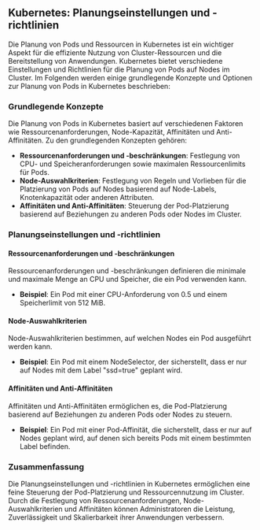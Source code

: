 ## Kubernetes: Planungseinstellungen und -richtlinien

Die Planung von Pods und Ressourcen in Kubernetes ist ein wichtiger Aspekt für die effiziente Nutzung von Cluster-Ressourcen und die Bereitstellung von Anwendungen. Kubernetes bietet verschiedene Einstellungen und Richtlinien für die Planung von Pods auf Nodes im Cluster. Im Folgenden werden einige grundlegende Konzepte und Optionen zur Planung von Pods in Kubernetes beschrieben:

### Grundlegende Konzepte

Die Planung von Pods in Kubernetes basiert auf verschiedenen Faktoren wie Ressourcenanforderungen, Node-Kapazität, Affinitäten und Anti-Affinitäten. Zu den grundlegenden Konzepten gehören:

- **Ressourcenanforderungen und -beschränkungen**: Festlegung von CPU- und Speicheranforderungen sowie maximalen Ressourcenlimits für Pods.
- **Node-Auswahlkriterien**: Festlegung von Regeln und Vorlieben für die Platzierung von Pods auf Nodes basierend auf Node-Labels, Knotenkapazität oder anderen Attributen.
- **Affinitäten und Anti-Affinitäten**: Steuerung der Pod-Platzierung basierend auf Beziehungen zu anderen Pods oder Nodes im Cluster.

### Planungseinstellungen und -richtlinien

#### Ressourcenanforderungen und -beschränkungen

Ressourcenanforderungen und -beschränkungen definieren die minimale und maximale Menge an CPU und Speicher, die ein Pod verwenden kann.

- **Beispiel**: Ein Pod mit einer CPU-Anforderung von 0.5 und einem Speicherlimit von 512 MiB.

#### Node-Auswahlkriterien

Node-Auswahlkriterien bestimmen, auf welchen Nodes ein Pod ausgeführt werden kann.

- **Beispiel**: Ein Pod mit einem NodeSelector, der sicherstellt, dass er nur auf Nodes mit dem Label "ssd=true" geplant wird.

#### Affinitäten und Anti-Affinitäten

Affinitäten und Anti-Affinitäten ermöglichen es, die Pod-Platzierung basierend auf Beziehungen zu anderen Pods oder Nodes zu steuern.

- **Beispiel**: Ein Pod mit einer Pod-Affinität, die sicherstellt, dass er nur auf Nodes geplant wird, auf denen sich bereits Pods mit einem bestimmten Label befinden.

### Zusammenfassung

Die Planungseinstellungen und -richtlinien in Kubernetes ermöglichen eine feine Steuerung der Pod-Platzierung und Ressourcennutzung im Cluster. Durch die Festlegung von Ressourcenanforderungen, Node-Auswahlkriterien und Affinitäten können Administratoren die Leistung, Zuverlässigkeit und Skalierbarkeit ihrer Anwendungen verbessern.
